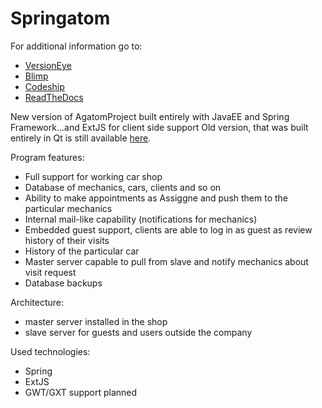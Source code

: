 Springatom
==========

For additional information go to:
- [VersionEye](https://www.versioneye.com/user/projects/52d30cebec13754cdb000072)
- [Blimp](https://app.getblimp.com/springatom/springatom/goals/)
- [Codeship](https://www.codeship.io/projects/4264)
- [ReadTheDocs](http://springatom.readthedocs.org/en/latest/)


New version of AgatomProject built entirely with JavaEE and Spring Framework...and ExtJS for client side support
Old version, that was built entirely in Qt is still available [here](https://gitorious.org/agatomproject).

Program features:
- Full support for working car shop
- Database of mechanics, cars, clients and so on
- Ability to make appointments as Assiggne and push them to the particular mechanics
- Internal mail-like capability (notifications for mechanics)
- Embedded guest support, clients are able to log in as guest as review history of their visits
- History of the particular car
- Master server capable to pull from slave and notify mechanics about visit request
- Database backups

Architecture:
- master server installed in the shop
- slave server for guests and users outside the company

Used technologies:
- Spring
- ExtJS
- GWT/GXT support planned
